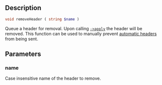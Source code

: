 ## Description
```php
void removeHeader ( string $name )
```

Queue a header for removal.
Upon calling [`->apply`](apply) the header will be removed. This function can
be used to manually prevent [automatic headers](auto) from being sent.

## Parameters
### name
Case insensitive name of the header to remove.
